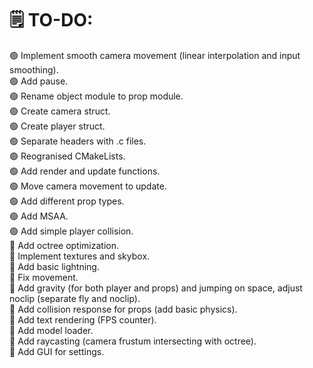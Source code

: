 # 🗒️ TO-DO:
🟢 Implement smooth camera movement (linear interpolation and input smoothing).\
🟢 Add pause.\
🟢 Rename object module to prop module.\
🟢 Create camera struct.\
🟢 Create player struct.\
🟢 Separate headers with .c files.\
🟢 Reogranised CMakeLists.\
🟢 Add render and update functions.\
🟢 Move camera movement to update.\
🟢 Add different prop types.\
🟢 Add MSAA.\
🟢 Add simple player collision.\
🔴 Add octree optimization.\
🔴 Implement textures and skybox.\
🔴 Add basic lightning.\
🔴 Fix movement.\
🔴 Add gravity (for both player and props) and jumping on space, adjust noclip (separate fly and noclip).\
🔴 Add collision response for props (add basic physics).\
🔴 Add text rendering (FPS counter).\
🔴 Add model loader.\
🔴 Add raycasting (camera frustum intersecting with octree).\
🔴 Add GUI for settings.